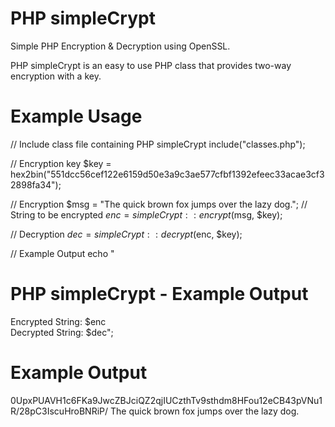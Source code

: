# PHP simpleCrypt
Simple PHP Encryption &amp; Decryption using OpenSSL.

PHP simpleCrypt is an easy to use PHP class that provides two-way encryption with a key.

# Example Usage
// Include class file containing PHP simpleCrypt
include("classes.php");

// Encryption key
$key = hex2bin("551dcc56cef122e6159d50e3a9c3ae577cfbf1392efeec33acae3cf32898fa34");

// Encryption
$msg = "The quick brown fox jumps over the lazy dog."; // String to be encrypted 
$enc = simpleCrypt::encrypt($msg, $key);

// Decryption
$dec = simpleCrypt::decrypt($enc, $key);

// Example Output
echo "<h1>PHP simpleCrypt - Example Output</h1>Encrypted String: $enc<br>Decrypted String: $dec";
  
# Example Output  
0UpxPUAVH1c6FKa9JwcZBJciQZ2qjIUCzthTv9sthdm8HFou12eCB43pVNu1R/28pC3IscuHroBNRiP/
The quick brown fox jumps over the lazy dog.
